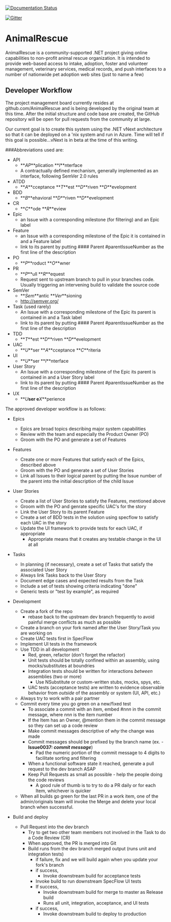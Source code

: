 [![Documentation Status](https://readthedocs.org/projects/animalrescue/badge/?version=latest)](https://readthedocs.org/projects/animalrescue/?badge=latest)

[![Gitter](https://badges.gitter.im/Join%20Chat.svg)](https://gitter.im/AnimalRescue/AnimalRescue?utm_source=badge&utm_medium=badge&utm_campaign=pr-badge)

# AnimalRescue
AnimalRescue is a community-supported .NET project giving online capabilities to non-profit animal rescue organization.  It is intended to provide web-based access to intake, adoption, foster and volunteer management, veterinary services, medical records, and push interfaces to a number of nationwide pet adoption web sites (just to name a few)

## Developer Workflow

The project management board currently resides at github.com/AnimalRescue and is being developed by the original team at this time. After the initial structure and code base are created, the GitHub repository will be open for pull requests from the community at large.

Our current goal is to create this system using the .NET vNext architecture so that it can be deployed on a 'nix system and run in Azure.  Time will tell if this goal is possible...vNext is in beta at the time of this writing.

###Abbreviations used are:

* API 
  * **_AP_**plication **_I_**nterface
  * A contractually defined mechanism, generally implemented as an interface, following SemVer 2.0 rules
* ATDD 
  * **_A_**cceptance **_T_**est **_D_**riven **_D_**evelopment
* BDD 
  * **_B_**ehavioral **_D_**riven **_D_**evelopment
* CR 
  * **_C_**ode **_R_**eview
* Epic
  * an Issue with a corresponding milestone (for filtering) and an Epic label
* Feature
  * an Issue with a corresponding milestone of the Epic it is contained in and a Feature label 
  * link to its parent by putting #### Parent #parentIssueNumber as the first line of the description
* PO 
  * **_P_**roduct **_O_**wner
* PR 
  * **_P_**ull **_R_**equest 
  * Request sent to upstream branch to pull in your branches code.  Usually triggering an intervening build to validate the source code
* SemVer
  * **_Sem_**antic **_Ver_**sioning
  * http://semver.org/
* Task (used rarely)
  * An Issue with a corresponding milestone of the Epic its parent is contained in and a Task label 
  * link to its parent by putting #### Parent #parentIssueNumber as the first line of the description
* TDD 
  * **_T_**est **_D_**riven **_D_**evelopment
* UAC 
  * **_U_**ser **_A_**cceptance **_C_**riteria
* UI 
  * **_U_**ser **_I_**nterface
* User Story
  * An Issue with a corresponding milestone of the Epic its parent is contained in and a User Story label
  * link to its parent by putting #### Parent #parentIssueNumber as the first line of the description
* UX 
  * **_U_**ser e**_X_**perience

The approved developer workflow is as follows:

* Epics
  * Epics are broad topics describing major system capabilities
  * Review with the team and especially the Product Owner (PO)
  * Groom with the PO and generate a set of Features
* Features
  * Create one or more Features that satisfy each of the Epics, described above
  * Groom with the PO and generate a set of User Stories
  * Link all Issues to their logical parent by putting the Issue number of the parent into the initial description of the child Issue
* User Stories
  * Create a list of User Stories to satisfy the Features, mentioned above
  * Groom with the PO and genrate specific UAC's for the story
  * Link the User Story to its parent Feature
  * Create a set of BDD tests in the solution using specflow to satisfy each UAC in the story
  * Update the UI framework to provide tests for each UAC, if appropriate
    * Appropriate means that it creates any testable change in the UI at all
* Tasks
  * In planning (if necessary), create a set of Tasks that satisfy the associated User Story
  * Always link Tasks back to the User Story
  * Document edge cases and expected results from the Task
  * Include a set of tests showing criteria indicating "done"
  * Generic tests or "test by example", as required
* Development
  * Create a fork of the repo
    * rebase back to the upstream dev branch frequently to avoid painful merge conflicts as much as possible
  * Create a branch on your fork named after the User Story/Task you are working on
  * Create UAC tests first in SpecFlow
  * Implement UI tests in the framework
  * Use TDD in all development
    * Red, green, refactor (don't forget the refactor)
    * Unit tests should be totally confined within an assembly, using mocks/substitutes at boundries
    * Integration tests should be written for interactions _between_ assemblies (two or more)
      * Use NSubstitute or custom-written stubs, mocks, spys, etc. 
    * UAC tests (acceptance tests) are written to evidence observable behavior from _outside_ of the assembly or system (UI, API, etc.)
  * Always try to work with a pair partner
  * Commit every time you go green on a new/fixed test
    * To associate a commit with an item, embed #_nnn_ in the commit message, where _nnn_ is the item number
    * If the Item has an Owner, @mention them in the commit message so they can set up a code review
    * Make commit messages descriptive of _why_ the change was made
    * Commit messages should be prefixed by the branch name (ex. - **Issue0037: _commit message_**)
      * Pad the numeric portion of the commit message to 4 digits to facilitate sorting and filtering  
    * When a functional software state it reached, generate a pull request to the dev branch ASAP
    * Keep Pull Requests as small as possible - help the people doing the code reviews
      * A good rule of thumb is to try to do a PR daily or for each Item, whichever is quicker 
  * When all builds go green for the last PR in a work item, one of the admin/originals team will invoke the Merge and delete your local branch when successful.

* Build and deploy
  * Pull Request into the dev branch
    * Try to get two other team members not involved in the Task to do a Code Review (CR)
    * When approved, the PR is merged into Git
    * Build runs from the dev branch merged output (runs unit and integration tests)
      * if failure, fix and we will build again when you update your fork's branch
      * if success,
        * Invoke downstream build for acceptance tests
      * Invoke build to run downstream SpecFlow UI tests
      * If success,
        * Invoke downstream build for merge to master as Release build
        * Runs all unit, integration, acceptance, and UI tests
      * if success,
        * Invoke downstream build to deploy to production
